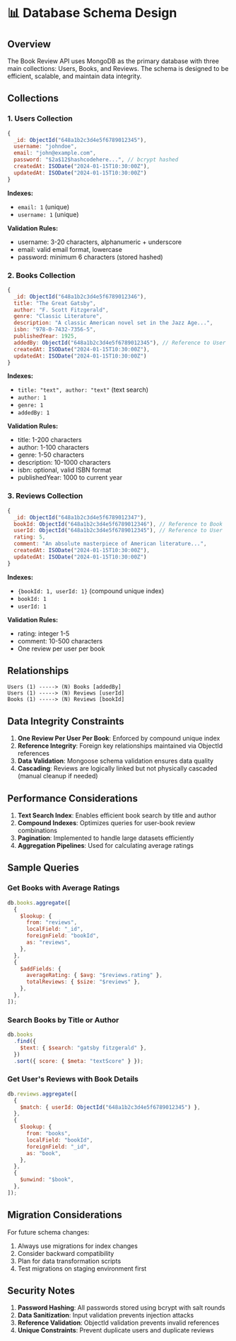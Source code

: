 # 📊 Database Schema Design

## Overview

The Book Review API uses MongoDB as the primary database with three main collections: Users, Books, and Reviews. The schema is designed to be efficient, scalable, and maintain data integrity.

## Collections

### 1. Users Collection

```javascript
{
  _id: ObjectId("648a1b2c3d4e5f6789012345"),
  username: "johndoe",
  email: "john@example.com",
  password: "$2a$12$hashcodehere...", // bcrypt hashed
  createdAt: ISODate("2024-01-15T10:30:00Z"),
  updatedAt: ISODate("2024-01-15T10:30:00Z")
}
```

**Indexes:**

- `email: 1` (unique)
- `username: 1` (unique)

**Validation Rules:**

- username: 3-20 characters, alphanumeric + underscore
- email: valid email format, lowercase
- password: minimum 6 characters (stored hashed)

### 2. Books Collection

```javascript
{
  _id: ObjectId("648a1b2c3d4e5f6789012346"),
  title: "The Great Gatsby",
  author: "F. Scott Fitzgerald",
  genre: "Classic Literature",
  description: "A classic American novel set in the Jazz Age...",
  isbn: "978-0-7432-7356-5",
  publishedYear: 1925,
  addedBy: ObjectId("648a1b2c3d4e5f6789012345"), // Reference to User
  createdAt: ISODate("2024-01-15T10:30:00Z"),
  updatedAt: ISODate("2024-01-15T10:30:00Z")
}
```

**Indexes:**

- `title: "text", author: "text"` (text search)
- `author: 1`
- `genre: 1`
- `addedBy: 1`

**Validation Rules:**

- title: 1-200 characters
- author: 1-100 characters
- genre: 1-50 characters
- description: 10-1000 characters
- isbn: optional, valid ISBN format
- publishedYear: 1000 to current year

### 3. Reviews Collection

```javascript
{
  _id: ObjectId("648a1b2c3d4e5f6789012347"),
  bookId: ObjectId("648a1b2c3d4e5f6789012346"), // Reference to Book
  userId: ObjectId("648a1b2c3d4e5f6789012345"), // Reference to User
  rating: 5,
  comment: "An absolute masterpiece of American literature...",
  createdAt: ISODate("2024-01-15T10:30:00Z"),
  updatedAt: ISODate("2024-01-15T10:30:00Z")
}
```

**Indexes:**

- `{bookId: 1, userId: 1}` (compound unique index)
- `bookId: 1`
- `userId: 1`

**Validation Rules:**

- rating: integer 1-5
- comment: 10-500 characters
- One review per user per book

## Relationships

```
Users (1) -----> (N) Books [addedBy]
Users (1) -----> (N) Reviews [userId]
Books (1) -----> (N) Reviews [bookId]
```

## Data Integrity Constraints

1. **One Review Per User Per Book**: Enforced by compound unique index
2. **Reference Integrity**: Foreign key relationships maintained via ObjectId references
3. **Data Validation**: Mongoose schema validation ensures data quality
4. **Cascading**: Reviews are logically linked but not physically cascaded (manual cleanup if needed)

## Performance Considerations

1. **Text Search Index**: Enables efficient book search by title and author
2. **Compound Indexes**: Optimizes queries for user-book review combinations
3. **Pagination**: Implemented to handle large datasets efficiently
4. **Aggregation Pipelines**: Used for calculating average ratings

## Sample Queries

### Get Books with Average Ratings

```javascript
db.books.aggregate([
  {
    $lookup: {
      from: "reviews",
      localField: "_id",
      foreignField: "bookId",
      as: "reviews",
    },
  },
  {
    $addFields: {
      averageRating: { $avg: "$reviews.rating" },
      totalReviews: { $size: "$reviews" },
    },
  },
]);
```

### Search Books by Title or Author

```javascript
db.books
  .find({
    $text: { $search: "gatsby fitzgerald" },
  })
  .sort({ score: { $meta: "textScore" } });
```

### Get User's Reviews with Book Details

```javascript
db.reviews.aggregate([
  {
    $match: { userId: ObjectId("648a1b2c3d4e5f6789012345") },
  },
  {
    $lookup: {
      from: "books",
      localField: "bookId",
      foreignField: "_id",
      as: "book",
    },
  },
  {
    $unwind: "$book",
  },
]);
```

## Migration Considerations

For future schema changes:

1. Always use migrations for index changes
2. Consider backward compatibility
3. Plan for data transformation scripts
4. Test migrations on staging environment first

## Security Notes

1. **Password Hashing**: All passwords stored using bcrypt with salt rounds
2. **Data Sanitization**: Input validation prevents injection attacks
3. **Reference Validation**: ObjectId validation prevents invalid references
4. **Unique Constraints**: Prevent duplicate users and duplicate reviews
